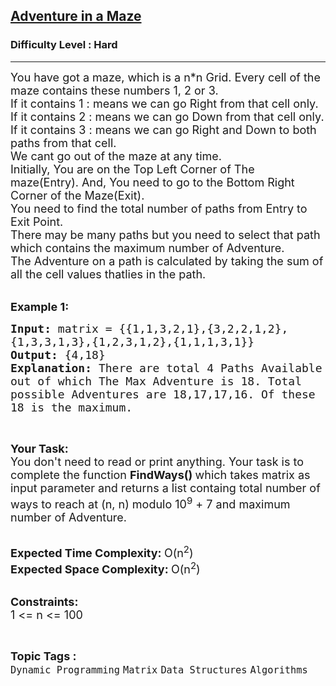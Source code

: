 <h2><a href="https://www.geeksforgeeks.org/problems/adventure-in-a-maze2051/1?page=1&difficulty=Hard&status=unsolved&sortBy=submissions">Adventure in a Maze</a></h2><h3>Difficulty Level : Hard</h3><hr><div class="problems_problem_content__Xm_eO"><p><span style="font-size:18px">You have got&nbsp;a maze, which is a n*n&nbsp;Grid. Every cell of the maze contains these numbers 1, 2 or 3.&nbsp;<br>
If it contains&nbsp;</span><span style="font-size:18px">1 :</span><span style="font-size:18px"> means we can go Right from that cell only.<br>
If it contains&nbsp;</span><span style="font-size:18px">2 :</span><span style="font-size:18px"> means we can go Down from that cell only.<br>
If it contains&nbsp;</span><span style="font-size:18px">3 :</span><span style="font-size:18px"> means we can go Right and Down to both paths from that cell.</span><br>
<span style="font-size:18px">We cant go out of the maze at any time.<br>
Initially, You are on the Top Left Corner of The maze(Entry). And, You need to go to the Bottom Right Corner of the Maze(Exit).<br>
You need to find the total number of paths from Entry to Exit Point.<br>
There may be many paths but you need to select that path which contains the maximum number of Adventure.<br>
The Adventure on a path is calculated by taking the sum of all the cell values thatlies</span><span style="font-size:18px"> in the path.</span><br>
&nbsp;</p>

<p><span style="font-size:18px"><strong>Example 1:</strong></span></p>

<pre><span style="font-size:18px"><strong>Input: </strong>matrix = {{1,1,3,2,1},{3,2,2,1,2},
{1,3,3,1,3},{1,2,3,1,2},{1,1,1,3,1}}
<strong>Output: </strong>{4,18}
<strong>Explanation: </strong>There are total 4 Paths Available 
out of which The Max Adventure is 18. Total 
possible Adventures are 18,17,17,16. Of these 
18 is the maximum.</span>
</pre>

<p>&nbsp;</p>

<p><span style="font-size:18px"><strong>Your Task:</strong><br>
You don't need to read or print anything. Your task is to complete the function&nbsp;<strong>FindWays()&nbsp;</strong>which takes matrix as input parameter and returns a list containg total number of ways to reach at (n, n) modulo 10<sup>9</sup>&nbsp;+ 7 and maximum number of Adventure.</span><br>
&nbsp;</p>

<p><span style="font-size:18px"><strong>Expected Time Complexity:&nbsp;</strong>O(n<sup>2</sup>)<br>
<strong>Expected Space Complexity:&nbsp;</strong>O(n<sup>2</sup>)</span><br>
&nbsp;</p>

<p><span style="font-size:18px"><strong>Constraints:</strong><br>
1 &lt;= n &lt;= 100&nbsp;</span></p>
</div><br><p><span style=font-size:18px><strong>Topic Tags : </strong><br><code>Dynamic Programming</code>&nbsp;<code>Matrix</code>&nbsp;<code>Data Structures</code>&nbsp;<code>Algorithms</code>&nbsp;